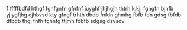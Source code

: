 1
fffffbdfd
hthgf
fgnfgnfn
gfnfnf
juyghf
jhjhgjh
thtrh
k.kj.
fgngfn
bjnfb
yjiygfjhg
djhbvsd
kty
gfngf
trhth
dbdb
fnfdn
ghmhg
fbfb
fdn
gdsg
fbfdb
dfbdb
fhgj
fhfh
fghnfg
ttjmh
fdbfb
sdgsg
dsvsdv
